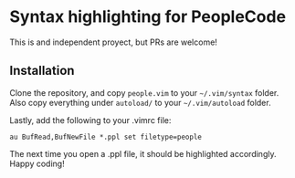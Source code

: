 # Syntax highlighting for PeopleCode 
This is and independent proyect, but PRs are welcome!

## Installation
Clone the repository, and copy `people.vim` to your `~/.vim/syntax` folder.<br>
Also copy everything under `autoload/` to your `~/.vim/autoload` folder.<br>

Lastly, add the following to your .vimrc file:
```vim
au BufRead,BufNewFile *.ppl set filetype=people
```
The next time you open a .ppl file, it should be highlighted accordingly.<br>
Happy coding!